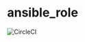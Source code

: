 # ansible_role

![CircleCI](https://circleci.com/gh/toshi-click/ansible_role/tree/master.svg?style=svg)
